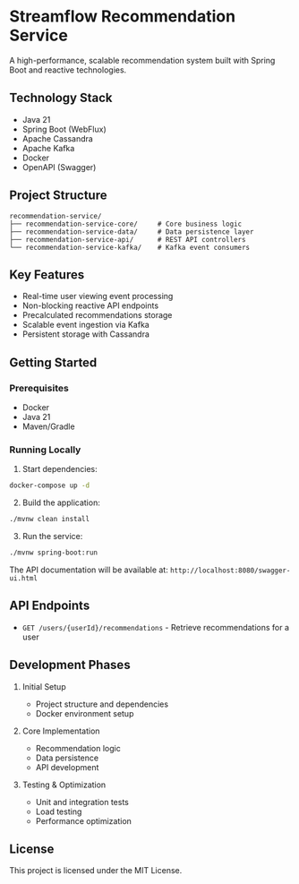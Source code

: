 # Streamflow Recommendation Service

A high-performance, scalable recommendation system built with Spring Boot and reactive technologies.

## Technology Stack

- Java 21
- Spring Boot (WebFlux)
- Apache Cassandra
- Apache Kafka
- Docker
- OpenAPI (Swagger)

## Project Structure

```
recommendation-service/
├── recommendation-service-core/     # Core business logic
├── recommendation-service-data/     # Data persistence layer
├── recommendation-service-api/      # REST API controllers
└── recommendation-service-kafka/    # Kafka event consumers
```

## Key Features

- Real-time user viewing event processing
- Non-blocking reactive API endpoints
- Precalculated recommendations storage
- Scalable event ingestion via Kafka
- Persistent storage with Cassandra

## Getting Started

### Prerequisites

- Docker
- Java 21
- Maven/Gradle

### Running Locally

1. Start dependencies:

```bash
docker-compose up -d
```

2. Build the application:

```bash
./mvnw clean install
```

3. Run the service:

```bash
./mvnw spring-boot:run
```

The API documentation will be available at: `http://localhost:8080/swagger-ui.html`

## API Endpoints

- `GET /users/{userId}/recommendations` - Retrieve recommendations for a user

## Development Phases

1. Initial Setup

   - Project structure and dependencies
   - Docker environment setup

2. Core Implementation

   - Recommendation logic
   - Data persistence
   - API development

3. Testing & Optimization
   - Unit and integration tests
   - Load testing
   - Performance optimization

## License

This project is licensed under the MIT License.
